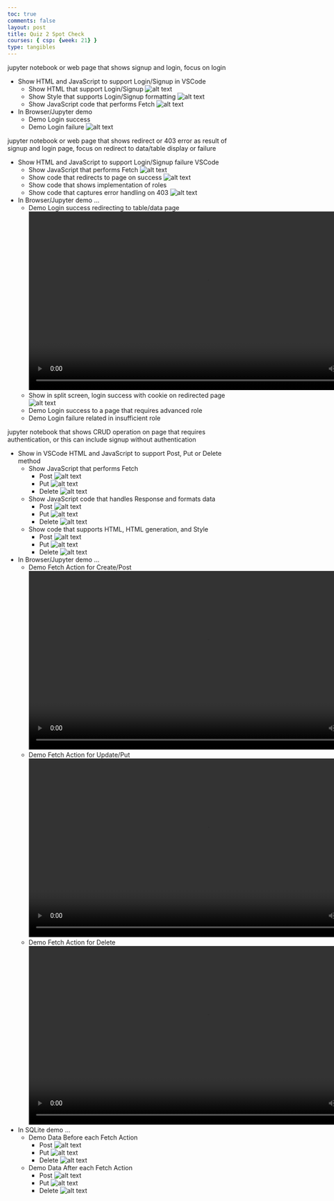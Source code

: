 ```yaml
---
toc: true
comments: false
layout: post
title: Quiz 2 Spot Check
courses: { csp: {week: 21} }
type: tangibles
---
```


jupyter notebook or web page that shows signup and login, focus on login

- Show HTML and JavaScript to support Login/Signup in VSCode
    - Show HTML that support Login/Signup
    ![alt text](</student/images/Screenshot 2024-02-04 at 10.25.38 PM.png>)
    - Show Style that supports Login/Signup formatting
    ![alt text](</student/images/Screenshot 2024-02-04 at 10.27.17 PM.png>)
    - Show JavaScript code that performs Fetch
    ![alt text](</student/images/Screenshot 2024-02-04 at 10.29.00 PM.png>)
- In Browser/Jupyter demo 
    - Demo Login success
    - Demo Login failure
    ![alt text](</student/images/Screenshot 2024-02-04 at 10.32.48 PM.png>)

jupyter notebook or web page that shows redirect or 403 error as result of signup and login page, focus on redirect to data/table display or failure

- Show HTML and JavaScript to support Login/Signup failure VSCode
    - Show JavaScript that performs Fetch
    ![alt text](</student/images/Screenshot 2024-02-04 at 10.29.00 PM.png>)
    - Show code that redirects to page on success
    ![alt text](</student/images/Screenshot 2024-02-04 at 10.43.16 PM.png>)
    - Show code that shows implementation of roles
    - Show code that captures error handling on 403
    ![alt text](</student/images/Screenshot 2024-02-04 at 10.45.18 PM.png>)
- In Browser/Jupyter demo …
    - Demo Login success redirecting to table/data page
    <video  height="400" controls src="/student/videos/Screen Recording 2024-02-04 at 10.51.42 PM.mp4" title="Title"></video>
    - Show in split screen, login success with cookie on redirected page
    ![alt text](</student/images/Screenshot 2024-02-04 at 10.36.36 PM.png>)
    - Demo Login success to a page that requires advanced role
    - Demo Login failure related in insufficient role

jupyter notebook that shows CRUD operation on page that requires authentication, or this can include signup without authentication

- Show in VSCode HTML and JavaScript to support Post, Put or Delete method
    - Show JavaScript that performs Fetch
        - Post
        ![alt text](</student/images/Screenshot 2024-02-05 at 6.13.06 PM.png>)
        - Put
        ![alt text](</student/images/Screenshot 2024-02-05 at 6.13.51 PM.png>)
        - Delete
        ![alt text](</student/images/Screenshot 2024-02-05 at 6.14.36 PM.png>)
    - Show JavaScript code that handles Response and formats data
        - Post
        ![alt text](</student/images/Screenshot 2024-02-05 at 6.16.53 PM.png>)
        - Put
        ![alt text](</student/images/Screenshot 2024-02-05 at 6.17.52 PM.png>)
        - Delete
        ![alt text](</student/images/Screenshot 2024-02-05 at 6.18.33 PM.png>)
    - Show code that supports HTML, HTML generation, and Style
        - Post
        ![alt text](</student/images/Screenshot 2024-02-05 at 7.07.27 PM.png>)
        - Put
        ![alt text](</student/images/Screenshot 2024-02-05 at 7.08.07 PM.png>)
        - Delete
        ![alt text](</student/images/Screenshot 2024-02-05 at 7.08.49 PM.png>)
- In Browser/Jupyter demo …
    - Demo Fetch Action for Create/Post
    <video height="400" controls src="/student/videos/Screen Recording 2024-02-05 at 7.23.40 PM.mp4" title="Title"></video>
    - Demo Fetch Action for Update/Put
    <video height="400" controls src="/student/videos/Screen Recording 2024-02-05 at 7.28.29 PM.mp4" title="Title"></video>
    - Demo Fetch Action for Delete
    <video height="400" controls src="/student/videos/Screen Recording 2024-02-05 at 7.33.58 PM.mp4" title="Title"></video>
- In SQLite demo …
    - Demo Data Before each Fetch Action
        - Post
        ![alt text](</student/images/Screenshot 2024-02-05 at 7.44.45 PM.png>)
        - Put
        ![alt text](</student/images/Screenshot 2024-02-05 at 7.45.27 PM.png>)
        - Delete
        ![alt text](</student/images/Screenshot 2024-02-05 at 7.49.33 PM.png>)
    - Demo Data After each Fetch Action
        - Post
        ![alt text](</student/images/Screenshot 2024-02-05 at 7.45.27 PM.png>)
        - Put
        ![alt text](</student/images/Screenshot 2024-02-05 at 7.49.33 PM.png>)
        - Delete
        ![alt text](</student/images/Screenshot 2024-02-05 at 7.50.33 PM.png>)